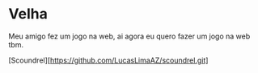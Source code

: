 # Velha
Meu amigo fez um jogo na web, ai agora eu quero fazer um jogo na web tbm.

[Scoundrel][https://github.com/LucasLimaAZ/scoundrel.git]
